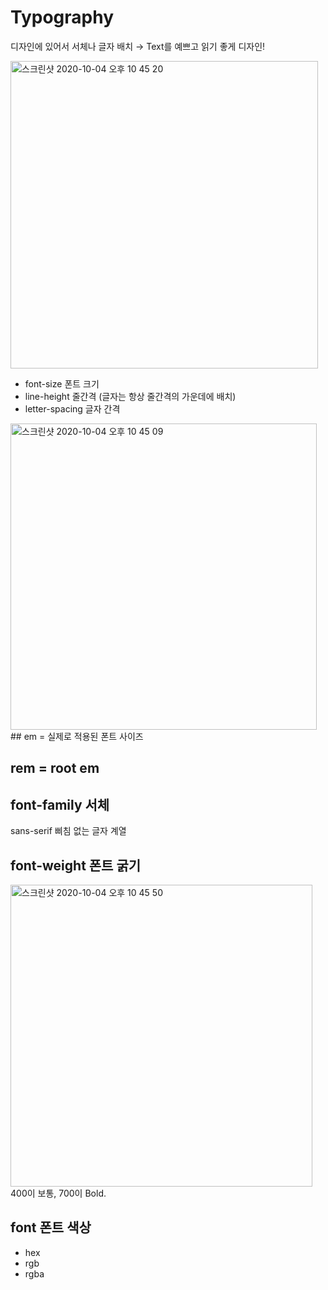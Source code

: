 # Typography

디자인에 있어서 서체나 글자 배치 → Text를 예쁘고 읽기 좋게 디자인!

<img width="492" alt="스크린샷 2020-10-04 오후 10 45 20" src="https://user-images.githubusercontent.com/45806836/95017269-4a36da00-0693-11eb-9088-6a69c7cd2340.png">


- font-size 폰트 크기
- line-height 줄간격 (글자는 항상 줄간격의 가운데에 배치)
- letter-spacing 글자 간격

<img width="490" alt="스크린샷 2020-10-04 오후 10 45 09" src="https://user-images.githubusercontent.com/45806836/95017247-430fcc00-0693-11eb-8c1d-a02b6236e6b6.png">
## em = 실제로 적용된 폰트 사이즈

## rem = root em

## font-family 서체

sans-serif 삐침 없는 글자 계열

## font-weight 폰트 굵기

<img width="483" alt="스크린샷 2020-10-04 오후 10 45 50" src="https://user-images.githubusercontent.com/45806836/95017282-5b7fe680-0693-11eb-8744-7ec0aebbc944.png">
400이 보통, 700이 Bold.

## font 폰트 색상

- hex
- rgb
- rgba

